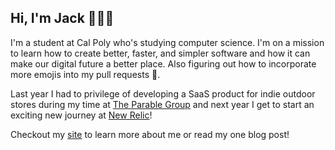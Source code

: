 ## Hi, I'm Jack 👨🏻‍🏫

I'm a student at Cal Poly who's studying computer science. I'm on a mission to learn how to create better, faster, and simpler software and how it can make our digital future a better place. Also figuring out how to incorporate more emojis into my pull requests 👾.

Last year I had to privilege of developing a SaaS product for indie outdoor stores during my time at [The Parable Group](https://www.parablegroup.com/) and next year I get to start an exciting new journey at [New Relic](https://newrelic.com/)!

Checkout my [site](http://jackdelamotte.com/) to learn more about me or read my one blog post!
<!--
**jackdelamotte/Jackdelamotte** is a ✨ _special_ ✨ repository because its `README.md` (this file) appears on your GitHub profile.

Here are some ideas to get you started:

- 🔭 I’m currently working on ...
- 🌱 I’m currently learning ...
- 👯 I’m looking to collaborate on ...
- 🤔 I’m looking for help with ...
- 💬 Ask me about ...
- 📫 How to reach me: ...
- 😄 Pronouns: ...
- ⚡ Fun fact: ...
-->
